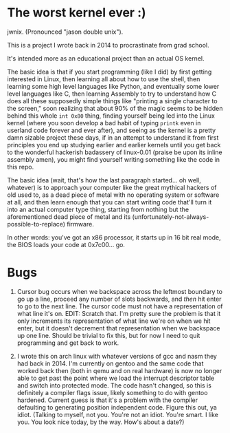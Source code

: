 # The worst kernel ever :)

jwnix. (Pronounced "jason double unix").

This is a project I wrote back in 2014 to procrastinate from grad school.

It's intended more as an educational project than an actual OS kernel.

The basic idea is that if you start programming (like I did) by first getting interested in Linux, then learning all about how to use the shell, then learning some high level languages like Python, and eventually some lower level languages like C, then learning Assembly to try to understand how C does all these supposedly simple things like "printing a single character to the screen," soon realizing that about 90% of the magic seems to be hidden behind this whole `int 0x80` thing, finding yourself being led into the Linux kernel (where you soon develop a bad habit of typing `printk` even in userland code forever and ever after), and seeing as the kernel is a pretty damn sizable project these days, if in an attempt to understand it from first principles you end up studying earlier and earlier kernels until you get back to the wonderful hackerish badassery of linux-0.01 (praise be upon its inline assembly amen), you might find yourself writing something like the code in this repo.

The basic idea (wait, that's how the last paragraph started... oh well, whatever) is to approach your computer like the great mythical hackers of old used to, as a dead piece of metal with no operating system or software at all, and then learn enough that you can start writing code that'll turn it into an actual computer type thing, starting from nothing but the aforementioned dead piece of metal and its (unfortunately-not-always-possible-to-replace) firmware.

In other words: you've got an x86 processor, it starts up in 16 bit real mode, the BIOS loads your code at 0x7c00... go.

# Bugs

1. Cursor bug occurs when we backspace across the leftmost boundary to go up a line, proceed any number of slots backwards, and *then* hit enter to go to the next line. The cursor code must not have a representation of what line it's on. EDIT: Scratch that. I'm pretty sure the problem is that it only increments its representation of what line we're on when we hit enter, but it doesn't decrement that representation when we backspace up one line. Should be trivial to fix this, but for now I need to quit programming and get back to work.

2. I wrote this on arch linux with whatever versions of gcc and nasm they had back in 2014. I'm currently on gentoo and the same code that worked back then (both in qemu and on real hardware) is now no longer able to get past the point where we load the interrupt descriptor table and switch into protected mode. The code hasn't changed, so this is definitely a compiler flags issue, likely something to do with gentoo hardened. Current guess is that it's a problem with the compiler defaulting to generating position independent code. Figure this out, ya idiot. (Talking to myself, not you. You're not an idiot. You're smart. I like you. You look nice today, by the way. How's about a date?)
